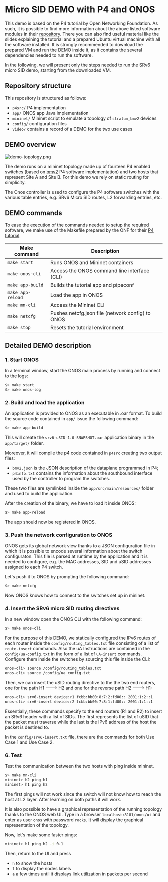 # Micro SID DEMO with P4 and ONOS

This demo is based on the P4 tutorial by Open Networking Foundation. As such, it is possible to find more information about the above listed software modules in their [repository](https://github.com/opennetworkinglab/ngsdn-tutorial). There you can also find useful material like the slides explaining the tutorial and a prepared Ubuntu virtual machine with all the software installed. It is strongly recommended to download the prepared VM and run the DEMO inside it, as it contains the several dependencies needed to run the software.

In the following, we will present only the steps needed to run the SRv6 micro SID demo, starting from the downloaded VM.

## Repository structure

This repository is structured as follows:

 * `p4src/` P4 implementation
 * `app/` ONOS app Java implementation
 * `mininet/` Mininet script to emulate a topology of `stratum_bmv2` devices
 * `config/` configuration files
 * `video/` contains a record of a DEMO for the two use cases

## DEMO overview
![demo-topology.png](<./demo-topology.png>)

The demo runs on a mininet topology made up of fourteen P4 enabled switches (based on [bmv2](https://github.com/p4lang/behavioral-model) P4 software implementation) and two hosts that represent Site A and Site B. For this demo we rely on static routing for simplicity.

The Onos controller is used to configure the P4 software switches with the various table entries, e.g. SRv6 Micro SID routes, L2 forwarding entries, etc.

## DEMO commands

To ease the execution of the commands needed to setup the required software, we make use of the Makefile prepared by the ONF for their [P4 tutorial](https://github.com/opennetworkinglab/ngsdn-tutorial).

| Make command        | Description                                            |
|---------------------|------------------------------------------------------- |
| `make start`        | Runs ONOS and Mininet containers                       |
| `make onos-cli`     | Access the ONOS command line interface (CLI)           |
| `make app-build`    | Builds the tutorial app and pipeconf                   |
| `make app-reload`   | Load the app in ONOS                                   |
| `make mn-cli`       | Access the Mininet CLI                                 |
| `make netcfg`       | Pushes netcfg.json file (network config) to ONOS       |
| `make stop`         | Resets the tutorial environment                        |

## Detailed DEMO description

### 1. Start ONOS

In a terminal window, start the ONOS main process by running and connect to the logs:

```bash
$> make start
$> make onos-log
```

### 2. Build and load the application

An application is provided to ONOS as an executable in .oar format. To build the source code contained in `app/` issue the following command:

```bash
$> make app-build
```

This will create the `srv6-uSID-1.0-SNAPSHOT.oar` application binary in the `app/target/` folder.

Moreover, it will compile the p4 code contained in `p4src` creating two output files:

- `bmv2.json` is the JSON description of the dataplane programmed in P4;
- `p4info.txt` contains the information about the southbound interface used by the controller to program the switches.

These two files are symlinked inside the `app/src/main/resources/` folder and used to build the application.

After the creation of the binary, we have to load it inside ONOS:

```bash
$> make app-reload
```

The app should now be registered in ONOS.

### 3. Push the network configuration to ONOS

ONOS gets its global network view thanks to a JSON configuration file in which it is possible to encode several information about the switch configuraton. This file is parsed at runtime by the application and it is needed to configure, e.g. the MAC addresses, SID and uSID addresses assigned to each P4 switch.

Let's push it to ONOS by prompting the following command:

```bash
$> make netcfg
```

Now ONOS knows how to connect to the switches set up in mininet.

### 4. Insert the SRv6 micro SID routing directives

In a new window open the ONOS CLI with the following command:

```bash
$> make onos-cli
```

For the purpose of this DEMO, we statically configured the IPv6 routes of each router inside the `config/routing_tables.txt` file consisting of a list of `route-insert` commands. Also the uA Instructions are contained in the `config/ua-config.txt` in the form of a list of `uA-insert` commands. Configure them inside the switches by sourcing this file inside the CLI:

```bash
onos-cli> source /config/routing_tables.txt
onos-cli> source /config/ua_config.txt
```

Then, we can insert the uSID routing directive to the the two end routers, one for the path H1 ---> H2 and one for the reverse path H2 ---> H1:

```bash
onos-cli> srv6-insert device:r1 fcbb:bb00:8:7:2:fd00:: 2001:1:2::1
onos-cli> srv6-insert device:r2 fcbb:bb00:7:8:1:fd00:: 2001:1:1::1
```

Essentially, these commands specify to the end routers (R1 and R2) to insert an SRv6 header with a list of SIDs. The first represents the list of uSID that the packet must traverse while the last is the IPv6 address of the host the packet is destined to. 

In the `config/srv6-insert.txt` file, there are the commands for both Use Case 1 and Use Case 2.


### 6. Test

Test the communication between the two hosts with ping inside mininet.

```bash
$> make mn-cli
mininet> h2 ping h1
mininet> h1 ping h2
```

The first pings will not work since the switch will not know how to reach the host at L2 layer. After learning on both paths it will work.

It is also possible to have a graphical representation of the running topology thanks to the ONOS web UI. Type in a browser `localhost:8181/onos/ui` and enter as user `onos` with password `rocks`. It will display the graphical representation of the topology.

Now, let's make some faster pings:

```bash
mininet> h1 ping h2 -i 0.1
```

Then, return to the UI and press
* `h` to show the hosts
* `l` to display the nodes labels
* `a` a few times until it displays link utilization in packets per second
